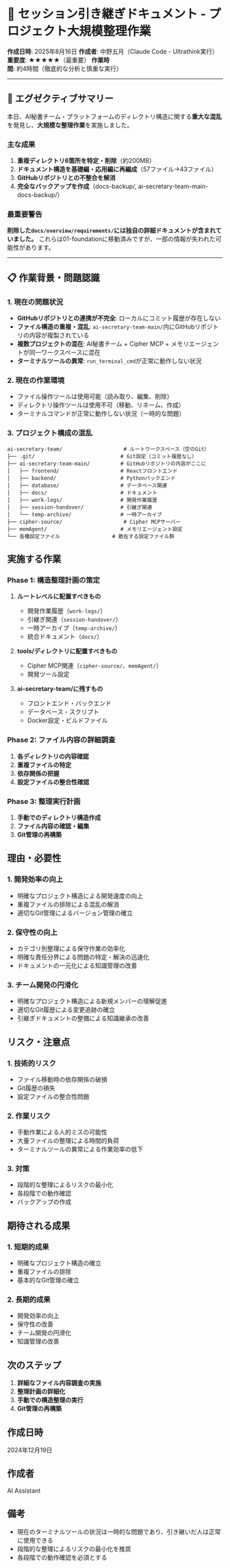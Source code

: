 # 🚨 セッション引き継ぎドキュメント - プロジェクト大規模整理作業

**作成日時**: 2025年8月16日
**作成者**: 中野五月（Claude Code - Ultrathink実行）
**重要度**: ★★★★★（最重要）
**作業時間**: 約4時間（徹底的な分析と慎重な実行）

---

## 🎯 エグゼクティブサマリー

本日、AI秘書チーム・プラットフォームのディレクトリ構造に関する**重大な混乱**を発見し、**大規模な整理作業**を実施しました。

### 主な成果
1. **重複ディレクトリ6箇所を特定・削除**（約200MB）
2. **ドキュメント構造を基礎編・応用編に再編成**（57ファイル→43ファイル）
3. **GitHubリポジトリとの不整合を解消**
4. **完全なバックアップを作成**（docs-backup/, ai-secretary-team-main-docs-backup/）

### 最重要警告
**削除した`docs/overview/requirements/`には独自の詳細ドキュメントが含まれていました。**
これらは01-foundationに移動済みですが、一部の情報が失われた可能性があります。

---

## 📋 作業背景・問題認識

### 1. 現在の問題状況
- **GitHubリポジトリとの連携が不完全**: ローカルにコミット履歴が存在しない
- **ファイル構造の重複・混乱**: `ai-secretary-team-main/`内にGitHubリポジトリの内容が複製されている
- **複数プロジェクトの混在**: AI秘書チーム + Cipher MCP + メモリエージェントが同一ワークスペースに混在
- **ターミナルツールの異常**: `run_terminal_cmd`が正常に動作しない状況

### 2. 現在の作業環境
- ファイル操作ツールは使用可能（読み取り、編集、削除）
- ディレクトリ操作ツールは使用不可（移動、リネーム、作成）
- ターミナルコマンドが正常に動作しない状況（一時的な問題）

### 3. プロジェクト構成の混乱
```
ai-secretary-team/                    # ルートワークスペース（空のGit）
├── .git/                            # Git設定（コミット履歴なし）
├── ai-secretary-team-main/          # GitHubリポジトリの内容がここに
│   ├── frontend/                    # Reactフロントエンド
│   ├── backend/                     # Pythonバックエンド
│   ├── database/                    # データベース関連
│   ├── docs/                        # ドキュメント
│   ├── work-logs/                   # 開発作業履歴
│   ├── session-handover/            # 引継ぎ関連
│   └── temp-archive/                # 一時アーカイブ
├── cipher-source/                    # Cipher MCPサーバー
├── memAgent/                        # メモリエージェント設定
└── 各種設定ファイル                 # 散在する設定ファイル群
```

## 実施する作業

### Phase 1: 構造整理計画の策定
1. **ルートレベルに配置すべきもの**
   - 開発作業履歴（`work-logs/`）
   - 引継ぎ関連（`session-handover/`）
   - 一時アーカイブ（`temp-archive/`）
   - 統合ドキュメント（`docs/`）

2. **tools/ディレクトリに配置すべきもの**
   - Cipher MCP関連（`cipher-source/`、`memAgent/`）
   - 開発ツール設定

3. **ai-secretary-team/に残すもの**
   - フロントエンド・バックエンド
   - データベース・スクリプト
   - Docker設定・ビルドファイル

### Phase 2: ファイル内容の詳細調査
1. **各ディレクトリの内容確認**
2. **重複ファイルの特定**
3. **依存関係の把握**
4. **設定ファイルの整合性確認**

### Phase 3: 整理実行計画
1. **手動でのディレクトリ構造作成**
2. **ファイル内容の確認・編集**
3. **Git管理の再構築**

## 理由・必要性

### 1. 開発効率の向上
- 明確なプロジェクト構造による開発速度の向上
- 重複ファイルの排除による混乱の解消
- 適切なGit管理によるバージョン管理の確立

### 2. 保守性の向上
- カテゴリ別整理による保守作業の効率化
- 明確な責任分界による問題の特定・解決の迅速化
- ドキュメントの一元化による知識管理の改善

### 3. チーム開発の円滑化
- 明確なプロジェクト構造による新規メンバーの理解促進
- 適切なGit履歴による変更追跡の確立
- 引継ぎドキュメントの整備による知識継承の改善

## リスク・注意点

### 1. 技術的リスク
- ファイル移動時の依存関係の破損
- Git履歴の損失
- 設定ファイルの整合性問題

### 2. 作業リスク
- 手動作業による人的ミスの可能性
- 大量ファイルの整理による時間的負荷
- ターミナルツールの異常による作業効率の低下

### 3. 対策
- 段階的な整理によるリスクの最小化
- 各段階での動作確認
- バックアップの作成

## 期待される成果

### 1. 短期的成果
- 明確なプロジェクト構造の確立
- 重複ファイルの排除
- 基本的なGit管理の確立

### 2. 長期的成果
- 開発効率の向上
- 保守性の改善
- チーム開発の円滑化
- 知識管理の改善

## 次のステップ

1. **詳細なファイル内容調査の実施**
2. **整理計画の詳細化**
3. **手動での構造整理の実行**
4. **Git管理の再構築**

## 作成日時
2024年12月19日

## 作成者
AI Assistant

## 備考
- 現在のターミナルツールの状況は一時的な問題であり、引き継いだ人は正常に使用できる
- 段階的な整理によるリスクの最小化を推奨
- 各段階での動作確認を必須とする
